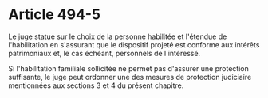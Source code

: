 # Article 494-5

<p>Le juge statue sur le choix de la personne habilitée et l'étendue de l'habilitation en s'assurant que le dispositif projeté est conforme aux intérêts patrimoniaux et, le cas échéant, personnels de l'intéressé.</p><p>Si l'habilitation familiale sollicitée ne permet pas d'assurer une protection suffisante, le juge peut ordonner une des mesures de protection judiciaire mentionnées aux sections 3 et 4 du présent chapitre.</p>